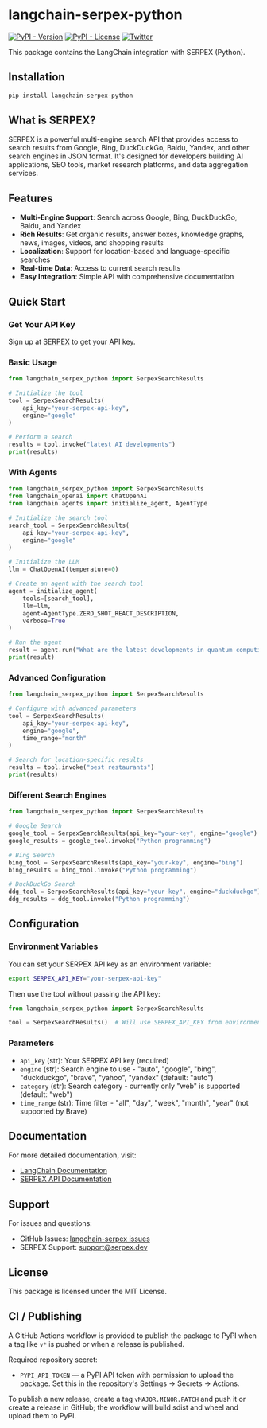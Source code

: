 # langchain-serpex-python

[![PyPI - Version](https://img.shields.io/pypi/v/langchain-serpex-python?label=%20)](https://pypi.org/project/langchain-serpex-python/#history)
[![PyPI - License](https://img.shields.io/pypi/l/langchain-serpex-python)](https://opensource.org/licenses/MIT)
[![Twitter](https://img.shields.io/twitter/url/https/twitter.com/langchainai.svg?style=social&label=Follow%20%40LangChainAI)](https://twitter.com/langchainai)

This package contains the LangChain integration with SERPEX (Python).

## Installation

```bash
pip install langchain-serpex-python
```

## What is SERPEX?

SERPEX is a powerful multi-engine search API that provides access to search results from Google, Bing, DuckDuckGo, Baidu, Yandex, and other search engines in JSON format. It's designed for developers building AI applications, SEO tools, market research platforms, and data aggregation services.

## Features

- **Multi-Engine Support**: Search across Google, Bing, DuckDuckGo, Baidu, and Yandex
- **Rich Results**: Get organic results, answer boxes, knowledge graphs, news, images, videos, and shopping results
- **Localization**: Support for location-based and language-specific searches
- **Real-time Data**: Access to current search results
- **Easy Integration**: Simple API with comprehensive documentation

## Quick Start

### Get Your API Key

Sign up at [SERPEX](https://serpex.dev) to get your API key.

### Basic Usage

```python
from langchain_serpex_python import SerpexSearchResults

# Initialize the tool
tool = SerpexSearchResults(
    api_key="your-serpex-api-key",
    engine="google"
)

# Perform a search
results = tool.invoke("latest AI developments")
print(results)
```

### With Agents

```python
from langchain_serpex_python import SerpexSearchResults
from langchain_openai import ChatOpenAI
from langchain.agents import initialize_agent, AgentType

# Initialize the search tool
search_tool = SerpexSearchResults(
    api_key="your-serpex-api-key",
    engine="google"
)

# Initialize the LLM
llm = ChatOpenAI(temperature=0)

# Create an agent with the search tool
agent = initialize_agent(
    tools=[search_tool],
    llm=llm,
    agent=AgentType.ZERO_SHOT_REACT_DESCRIPTION,
    verbose=True
)

# Run the agent
result = agent.run("What are the latest developments in quantum computing?")
print(result)
```

### Advanced Configuration

```python
from langchain_serpex_python import SerpexSearchResults

# Configure with advanced parameters
tool = SerpexSearchResults(
    api_key="your-serpex-api-key",
    engine="google",
    time_range="month"
)

# Search for location-specific results
results = tool.invoke("best restaurants")
print(results)
```

### Different Search Engines

```python
from langchain_serpex_python import SerpexSearchResults

# Google Search
google_tool = SerpexSearchResults(api_key="your-key", engine="google")
google_results = google_tool.invoke("Python programming")

# Bing Search
bing_tool = SerpexSearchResults(api_key="your-key", engine="bing")
bing_results = bing_tool.invoke("Python programming")

# DuckDuckGo Search
ddg_tool = SerpexSearchResults(api_key="your-key", engine="duckduckgo")
ddg_results = ddg_tool.invoke("Python programming")
```

## Configuration

### Environment Variables

You can set your SERPEX API key as an environment variable:

```bash
export SERPEX_API_KEY="your-serpex-api-key"
```

Then use the tool without passing the API key:

```python
from langchain_serpex_python import SerpexSearchResults

tool = SerpexSearchResults()  # Will use SERPEX_API_KEY from environment
```

### Parameters

- `api_key` (str): Your SERPEX API key (required)
- `engine` (str): Search engine to use - "auto", "google", "bing", "duckduckgo", "brave", "yahoo", "yandex" (default: "auto")
- `category` (str): Search category - currently only "web" is supported (default: "web")
- `time_range` (str): Time filter - "all", "day", "week", "month", "year" (not supported by Brave)

## Documentation

For more detailed documentation, visit:
- [LangChain Documentation](https://python.langchain.com)
- [SERPEX API Documentation](https://serpex.dev/docs)

## Support

For issues and questions:
- GitHub Issues: [langchain-serpex issues](https://github.com/langchain-ai/langchain/issues)
- SERPEX Support: [support@serpex.dev](mailto:support@serpex.dev)

## License

This package is licensed under the MIT License.

## CI / Publishing

A GitHub Actions workflow is provided to publish the package to PyPI when a tag like `v*` is pushed or when a release is published.

Required repository secret:
- `PYPI_API_TOKEN` — a PyPI API token with permission to upload the package. Set this in the repository's Settings → Secrets → Actions.

To publish a new release, create a tag `vMAJOR.MINOR.PATCH` and push it or create a release in GitHub; the workflow will build sdist and wheel and upload them to PyPI.

